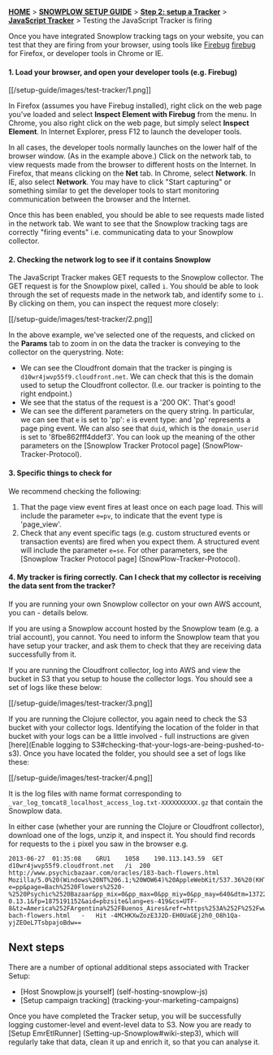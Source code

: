 [**HOME**](Home) > [**SNOWPLOW SETUP GUIDE**](Setting-up-Snowplow) > [**Step 2: setup a Tracker**](Setting-up-a-Tracker) > [**JavaScript Tracker**](Javascript-tracker-setup) > Testing the JavaScript Tracker is firing

Once you have integrated Snowplow tracking tags on your website, you can test that they are firing from your browser, using tools like [Firebug] [firebug] for Firefox, or developer tools in Chrome or IE.

#### 1. Load your browser, and open your developer tools (e.g. Firebug)

[[/setup-guide/images/test-tracker/1.png]]

In Firefox (assumes you have Firebug installed), right click on the web page you've loaded and select **Inspect Element with Firebug** from the menu. In Chrome, you also right click on the web page, but simply select **Inspect Element**.  In Internet Explorer, press F12 to launch the developer tools. 

In all cases, the developer tools normally launches on the lower half of the browser window. (As in the example above.) Click on the network tab, to view requests made from the browser to different hosts on the Internet. In Firefox, that means clicking on the **Net** tab. In Chrome, select **Network**. In IE, also select **Network**. You may have to click "Start capturing" or something similar to get the developer tools to start monitoring communication between the browser and the Internet.

Once this has been enabled, you should be able to see requests made listed in the network tab. We want to see that the Snowplow tracking tags are correctly "firing events" i.e. communicating data to your Snowplow collector.

#### 2. Checking the network log to see if it contains Snowplow 

The JavaScript Tracker makes GET requests to the Snowplow collector. The GET request is for the Snowplow pixel, called `i`. You should be able to look through the set of requests made in the network tab, and identify some to `i`. By clicking on them, you can inspect the request more closely:

[[/setup-guide/images/test-tracker/2.png]]

In the above example, we've selected one of the requests, and clicked on the **Params** tab to zoom in on the data the tracker is conveying to the collector on the querystring. Note:

* We can see the Cloudfront domain that the tracker is pinging is `d10wr4jwvp55f9.cloudfront.net`. We can check that this is the domain used to setup the Cloudfront collector. (I.e. our tracker is pointing to the right endpoint.)
* We see that the status of the request is a '200 OK'. That's good!
* We can see the different parameters on the query string. In particular, we can see that `e` is set to 'pp': `e` is event type: and 'pp' represents a page ping event. We can also see that `duid`, which is the `domain_userid` is set to '8fbe862fff4ddef3'. You can look up the meaning of the other parameters on the [Snowplow Tracker Protocol page] (SnowPlow-Tracker-Protocol).

#### 3. Specific things to check for

We recommend checking the following:

1. That the page view event fires at least once on each page load. This will include the parameter `e=pv`, to indicate that the event type is 'page_view'.
2. Check that any event specific tags (e.g. custom structured events or transaction events) are fired when you expect them. A structured event will include the parameter `e=se`. For other parameters, see the [Snowplow Tracker Protocol page] (SnowPlow-Tracker-Protocol).

#### 4. My tracker is firing correctly. Can I check that my collector is receiving the data sent from the tracker?

If you are running your own Snowplow collector on your own AWS account, you can - details below.

If you are using a Snowplow account hosted by the Snowplow team (e.g. a trial account), you cannot. You need to inform the Snowplow team that you have setup your tracker, and ask them to check that they are receiving data successfully from it.

If you are running the Cloudfront collector, log into AWS and view the bucket in S3 that you setup to house the collector logs. You should see a set of logs like these below:

[[/setup-guide/images/test-tracker/3.png]]

If you are running the Clojure collector, you again need to check the S3 bucket with your collector logs. Identifying the location of the folder in that bucket with your logs can be a little involved - full instructions are given [here](Enable logging to S3#checking-that-your-logs-are-being-pushed-to-s3). Once you have located the folder, you should see a set of logs like these:

[[/setup-guide/images/test-tracker/4.png]]

It is the log files with name format corresponding to `_var_log_tomcat8_localhost_access_log.txt-XXXXXXXXXX.gz` that contain the Snowplow data.

In either case (whether your are running the Clojure or Cloudfront collector), download one of the logs, unzip it, and inspect it. You should find records for requests to the `i` pixel you saw in the browser e.g. 

	2013-06-27	01:35:08	GRU1	1058	190.113.143.59	GET	d10wr4jwvp55f9.cloudfront.net	/i	200	http://www.psychicbazaar.com/oracles/183-bach-flowers.html	Mozilla/5.0%20(Windows%20NT%206.1;%20WOW64)%20AppleWebKit/537.36%20(KHTML,%20like%20Gecko)%20Chrome/27.0.1453.116%20Safari/537.36	e=pp&page=Bach%2520Flowers%2520-%2520Psychic%2520Bazaar&pp_mix=0&pp_max=0&pp_miy=0&pp_may=640&dtm=1372296910266&tid=082637&vp=1366x583&ds=1345x1463&vid=1&duid=e7cb17f1eaa05258&p=web&tv=js-0.13.1&fp=1875191152&aid=pbzsite&lang=es-419&cs=UTF-8&tz=America%252FArgentina%252FBuenos_Aires&refr=https%253A%252F%252Fwww.google.com.ar%252F&f_pdf=1&f_qt=1&f_realp=0&f_wma=1&f_dir=0&f_fla=1&f_java=1&f_gears=0&f_ag=0&res=1366x768&cd=32&cookie=1&url=http%253A%252F%252Fwww.psychicbazaar.com%252Foracles%252F183-bach-flowers.html	-	Hit	-4MCHKXwZozE3J2D-EH0UaGEj2h0_O8h1Qa-yjZEOeL7TsbpajoBdw==

## Next steps

There are a number of optional additional steps associated with Tracker Setup:

* [Host Snowplow.js yourself] (self-hosting-snowplow-js)
* [Setup campaign tracking] (tracking-your-marketing-campaigns)

Once you have completed the Tracker setup, you will be successfully logging customer-level and event-level data to S3. Now you are ready to [Setup EmrEtlRunner] (Setting-up-Snowplow#wiki-step3), which will regularly take that data, clean it up and enrich it, so that you can analyse it.






[firebug]: https://getfirebug.com/